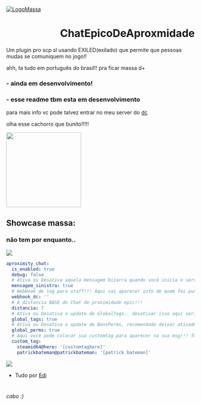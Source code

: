 [![LogoMassa](https://i.imgur.com/hbH6zhI.png)](https://discord.gg/Wb9248PwwY)

<h1 align="right">ChatEpicoDeAproxmidade</h1>
Um plugin pro scp sl usando EXILED(exilado) que permite que pessoas mudas se comuniquem no jogo!!

ahh, ta tudo em português do brasil!! pra ficar massa d+

### **- ainda em desenvolvimento!**
### **- esse readme tbm esta em desenvolvimento**

para mais info vc pode talvez entrar no meu server do [dc](https://discord.gg/Wb9248PwwY)

olha esse cachorro que bunito!!!!!
<div align="left">
  <img height="200" src="https://media.tenor.com/D29_A107n2cAAAAi/dog-gyrating.gif"  />
</div>

## Showcase massa:
### não tem por enquanto..

<div align="left">
  <img src="https://i.imgur.com/Dxf8FHW.png"  />
</div>

```yaml
aproximity_chat:
  is_enabled: true
  debug: false
  # Ativa ou Desativa aquela mensagem bizarra quando você inicia o servidor, tipo do Exiled
  mensagem_sinistra: true
  # WebHook de log para staff!!! Aqui vai aparecer info de quem foi punido, aviso de msg suspeita etc
  webhook_dc: ''
  # A distancia BASE do Chat de proximidade epic!!!
  distancia: 7
  # Ativa ou Desativa o update de GlobalTags.. desativar isso aqui seria bem paia ó
  global_tags: true
  # Ativa ou Desativa o update de BansPerms, recomendado deixar ativado
  global_perms: true
  # Aqui você pode colocar sua customtag para aparecer na sua msg!!! funciona praticamente igual vc defenir um cargo no config do scp sl
  custom_tag:
    steamid64@here: '[customtaghere]'
    patrickbateman@patrickbateman: '[patrick bateman]'
```

<div align="left">
  <img src="https://i.imgur.com/OGfClub.png"  />
</div>

- Tudo por [Edi](https://github.com/Edi369)
#
*cabo :)*
